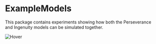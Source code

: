ExampleModels
=============

This package contains experiments showing how both the Perseverance and Ingenuity models can be simulated together.

![Hover](Resources/images/roverAndHelicopter.gif)
